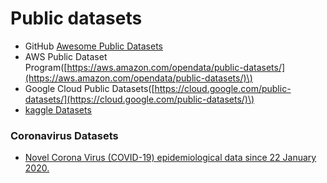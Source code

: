 # Public datasets

* GitHub [Awesome Public Datasets](https://github.com/awesomedata/awesome-public-datasets)
* AWS Public Dataset Program\([https://aws.amazon.com/opendata/public-datasets/](https://aws.amazon.com/opendata/public-datasets/)\)
* Google Cloud Public Datasets\([https://cloud.google.com/public-datasets/](https://cloud.google.com/public-datasets/)\)
* [kaggle Datasets](https://www.kaggle.com/datasets)

### Coronavirus Datasets

* [Novel Corona Virus \(COVID-19\) epidemiological data since 22 January 2020.](https://data.humdata.org/dataset/novel-coronavirus-2019-ncov-cases)



